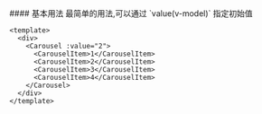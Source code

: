 <cn>
#### 基本用法
最简单的用法,可以通过 `value(v-model)` 指定初始值
</cn>

```vue
<template>
  <div>
    <Carousel :value="2">
      <CarouselItem>1</CarouselItem>
      <CarouselItem>2</CarouselItem>
      <CarouselItem>3</CarouselItem>
      <CarouselItem>4</CarouselItem>
    </Carousel>  
  </div>
</template>
```